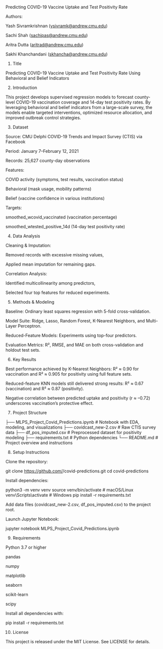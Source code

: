 Predicting COVID-19 Vaccine Uptake and Test Positivity Rate

Authors:

Yash Sivramkrishnan (ysivramk@andrew.cmu.edu)

Sachi Shah (sachipas@andrew.cmu.edu)

Aritra Dutta (aritrad@andrew.cmu.edu)

Sakhi Khanchandani (skhancha@andrew.cmu.edu)

1. Title

Predicting COVID-19 Vaccine Uptake and Test Positivity Rate Using Behavioral and Belief Indicators

2. Introduction

This project develops supervised regression models to forecast county-level COVID-19 vaccination coverage and 14-day test positivity rates. By leveraging behavioral and belief indicators from a large-scale survey, the models enable targeted interventions, optimized resource allocation, and improved outbreak control strategies.

3. Dataset

Source: CMU Delphi COVID-19 Trends and Impact Survey (CTIS) via Facebook

Period: January 7–February 12, 2021

Records: 25,627 county-day observations

Features:

COVID activity (symptoms, test results, vaccination status)

Behavioral (mask usage, mobility patterns)

Belief (vaccine confidence in various institutions)

Targets:

smoothed_wcovid_vaccinated (vaccination percentage)

smoothed_wtested_positive_14d (14-day test positivity rate)

4. Data Analysis

Cleaning & Imputation:

Removed records with excessive missing values,

Applied mean imputation for remaining gaps.

Correlation Analysis:

Identified multicollinearity among predictors,

Selected four top features for reduced experiments.

5. Methods & Modeling

Baseline: Ordinary least squares regression with 5-fold cross-validation.

Model Suite: Ridge, Lasso, Random Forest, K-Nearest Neighbors, and Multi-Layer Perceptron.

Reduced-Feature Models: Experiments using top-four predictors.

Evaluation Metrics: R², RMSE, and MAE on both cross-validation and holdout test sets.

6. Key Results

Best performance achieved by K-Nearest Neighbors: R² ≈ 0.90 for vaccination and R² ≈ 0.905 for positivity using full feature sets.

Reduced-feature KNN models still delivered strong results: R² ≈ 0.67 (vaccination) and R² ≈ 0.87 (positivity).

Negative correlation between predicted uptake and positivity (r ≈ –0.72) underscores vaccination’s protective effect.

7. Project Structure

├── MLPS_Project_Covid_Predictions.ipynb    # Notebook with EDA, modeling, and visualizations
├── covidcast_new-2.csv                    # Raw CTIS survey data
├── df_pos_imputed.csv                     # Preprocessed dataset for positivity modeling
├── requirements.txt                       # Python dependencies
└── README.md                              # Project overview and instructions

8. Setup Instructions

Clone the repository:

git clone https://github.com/<username>/covid-predictions.git
cd covid-predictions

Install dependencies:

python3 -m venv venv
source venv/bin/activate       # macOS/Linux
venv\Scripts\activate        # Windows
pip install -r requirements.txt

Add data files (covidcast_new-2.csv, df_pos_imputed.csv) to the project root.

Launch Jupyter Notebook:

jupyter notebook MLPS_Project_Covid_Predictions.ipynb

9. Requirements

Python 3.7 or higher

pandas

numpy

matplotlib

seaborn

scikit-learn

scipy

Install all dependencies with:

pip install -r requirements.txt

10. License

This project is released under the MIT License. See LICENSE for details.
